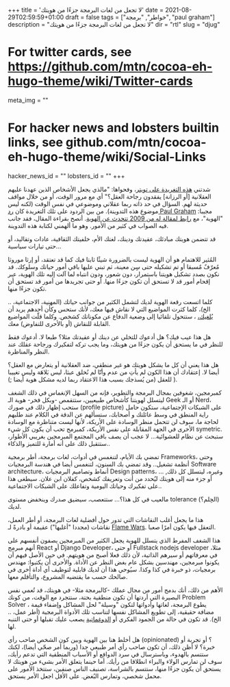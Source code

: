 +++
title = 'لا تجعل من لغات البرمجة جزءًا من هويتك'
date = 2021-08-29T02:59:59+01:00
draft = false
tags = ["خواطر", "برمجة", "paul graham"]
description = "لا تجعل من لغات البرمجة جزءًا من هويتك"
dir = "rtl"
slug = "djug"

# For twitter cards, see https://github.com/mtn/cocoa-eh-hugo-theme/wiki/Twitter-cards
meta_img = ""

# For hacker news and lobsters builtin links, see github.com/mtn/cocoa-eh-hugo-theme/wiki/Social-Links
hacker_news_id = ""
lobsters_id = ""
+++



شدتني [هذه التغريدة على تويتر](https://twitter.com/mysteriouskat/status/1431037830969454595)، وفحواها: "مالذي يجعل الأشخاص الذين عهدنا عليهم العقلانية [أو الرزانة] يفقدون رجاحة العقل؟" أي مع مرور الوقت، أو من خلال مواقف حديثة لهم. السؤال في حد ذاته ربما عقلاني وموضوعي في نفس الوقت (لكنه ليس موضوع هذه التدوينة). من بين الردود على تلك التغريدة كان [رد Paul Graham](https://twitter.com/paulg/status/1431212042741030918) مجيبا: "الهوية"، مع [رابط لمقالة له من 2009 تتحدث عن الهوية](http://paulgraham.com/identity.html). أنصح بقراءة المقال، فقد جانب فيه الصواب في كثير من الأمور. وهو ما ألهمني لكتابة هذه التدوينة.

قد تتضمن هويتك مبادئك، عقيدتك ودينك، لغتك الأم، خلفيتك الثقافية، عادات وتقاليد، أو حتى تيارات سياسية...

المُثير للاهتمام هو أن الهوية ليست بالضرورة شيئًا ثابتا فيك كما قد تعتقد، أو إرثا موروثا مُعرّفٌ مٌسبقا أو تم تشكيله حتى سِِن معينة، ثم تبني عليها باقي أمور حياتك وسلوكك. قد نكون بصدد تشكيل هويتنا باستمرار، دون شعور، ودون انتباه لما آلت إليه تلك الهوية، عبر إقحام أمور قد لا تستحق أن تكون جزءًا منها. أو حتى تجريدها من أمور قد تستحق أن تكون جزءًا منها. 

كلما اتسعت رقعة الهوية لديك لتشمل الكثير من جوانب حياتك (المهنية، الاجتماعية، .. الخ)، كلما كثرت المواضيع التي لا نقاش فيها معك، لأنك ستحس وكأن أحدهم يريد أن [يُلغيك،](https://en.wikipedia.org/wiki/Cancel_culture) ، ستتحول تلقائيا إلى وضعية الدفاع عن مكوناتك كشخص. وكلما قلّت المواضيع القابلة للنقاش (أو بالأحرى للتفاوض) معك.



هل هذا عيب فيك؟ هل أدعوك للتخلي عن دينك أو عقيدتك مثلا؟ طبعا لا. أدعوك فقط للنظر في ما يستحق أن يكون جزءًا من هويتك، وما يجب تركه لتفكيرك ورجاحة عقلك عند النظر والمناظرة. 

هل هذا يعني أن كل ما يشكل هويتك هو غير منطقي، ضد العقلانية أو يتعارض مع العقل؟ أيضا لا. إعتقادك أن هذا الكون لم يأتِ من عدم وأنّا لم نُخلق عبثا، ليس بَلاهَة وليس تغييبا للعقل  (من يُسذجك بسبب هذا الاعتقاد ربما لديه مشكل هوية أيضا ;) ). 

كمبرمجين، شغوفين بمجال البرمجة والتطوير، فإنه من السهل الإنغماس في ذلك الشغف ليتسلل لهويتنا كأشخاص طبيعيين، ستتقمص -وبكل فخر- هوية الـ Geek أو الـ Nerd، ستحب إظهار ذلك في صورك (profile picture) على الشبكات الإجتماعية،  ستكون حامل راية المنطق في وسط عائلتك و أصحابك، ستسألهم عن الدقة في الكلام عند طلبهم لحاجة ما، سوف لن تتحمل منظر الوسادة على الأريكة، لأنها ليست متناظرة مع الوسادة الأخرى في الجهة المقابلة على نفس الأريكة، كمبرمج تحب أن يكون كل شيء symetric. ستبحث عن نظام للعشوائية... لا عجب أن يصف باقي المجتمع المبرمجين بغريبي الأطوار، ستتقبل ذلك على أنه أمارة للتميز والذكاء..  

تمضي بك الأيام، لتنغمس في أدوات، لغات برمجة، أطر برمجية Frameworks، وحتى أنظمة تشغيل.. وقد تمضي بك السنون، لتنغمس أيضا في هندسة البرمجيات Software architecture، أنماط وتصاميم البرمجيات Design patterns، ... ,وغيره، ليتسلل كل ذلك أو جزء منه إلى هويتك ليُحدد من أنت وتعريفك كشخص، كفلان ابن علان. سيطغى هذا على تفكيرك وحياتك اليومية وتفاعلك على الشبكات الاجتماعية.. 

مالعيب في كل هذا؟... ستتعصب، سيضيق صدرك وينخفض مستوى tolerance (الحِلم؟) لديك. 

هذا ما يجعل أغلب النقاشات التي تدور حول أفضلية لغات البرمجة، أو أطر العمل، نقاشات (مجددا "أغلبها") عقيمة أو بادرةً لـ [Flame Wars](https://en.wikipedia.org/wiki/Flaming_(Internet)#Flame_war). التعقل فيها يكون أمرًا صعبا.

هذا الشغف المفرط الذي يتسلل للهوية يجعل الكثير من المبرمجين يصفون أنفسهم على أنهم مبرمج React أو Django Developer، أو حتى Fullstack nodejs developer مثلا، في معرفاتهم أو سيرهم الذاتية، لأن ذلك فعلا أصبح من هويتهم. 
في حين الأصل فيهم أن يكونوا مبرمجين، مهندسين بشكل عام بغض النظر عن الأداة. والأحرى أن يكتبوا: مهندس برمجيات، ذو خبرة في كذا وكذا. سيُوحي هذا أن لديك قابلية لتوظيف أي أداة أخرى في صالحك حسب ما يقتضيه المشروع، والتأقلم معها. 


الأهم من ذلك، أنك بدمج أمور من مجال عملك -كالبرمجة مثلا- في هويتك، قد تُعمي نفس البصيرة التي أردتها أن تكون منطقية بحتة، ستتجرد مع الوقت، من كونك Problem Solver ، يطوع البرمجة، لغاتها وأدواتها لتكون "وسيلة" لحل المشاكل وإضفاء قيمة مضافة حقيقية، إلى تطويع المشاكل نفسها لتناسب تلك الأدواة البرمجية (أطر عمل، .. الخ). قد تكون في حالة من الجمود الفكري أو [الدوغماتية](https://ar.wikipedia.org/wiki/%D8%AF%D9%88%D8%BA%D9%85%D8%A7%D8%AA%D9%8A%D8%A9) يصعب عليك تقبلها أو حتى التنبه لها.  

هل أخلط هنا بين الهوية وبين كون الشخص صاحب رأي (opinionated) ؟ أو تجربة أو خبرة؟ لا أظن ذلك، أن تكون صاحب رأي أمر طبيعي جدا (وربما أمر صحّي أيضا)، لكنك ستتسم بالهدوء، وباسترسال في سرد الدوافع أو الأسباب المنطقية التي تدعم رأيك، سوف لن تمارس الولاء والبراء انطلاقا من رأيك. أما حينما يتعلق الأمر بشيء من هويتك لا يستحق أن يكون جزءًا منها، ستتسم بالشراسة، تصنيف الناس صنفين، ستتخذ الأمور على محمل شخصي، وتمارس البُغض. على الأقل اجعل الأمر يستحق.

